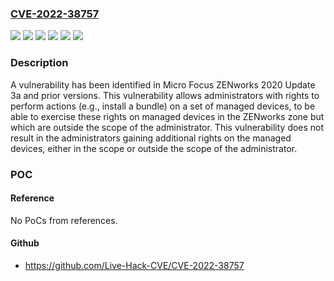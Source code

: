 ### [CVE-2022-38757](https://cve.mitre.org/cgi-bin/cvename.cgi?name=CVE-2022-38757)
![](https://img.shields.io/static/v1?label=Product&message=ZENworks%20Asset%20Management&color=blue)
![](https://img.shields.io/static/v1?label=Product&message=ZENworks%20Configuration%20Management%20(ZCM)&color=blue)
![](https://img.shields.io/static/v1?label=Product&message=ZENworks%20Endpoint%20Security%20Management%20(ZESM)&color=blue)
![](https://img.shields.io/static/v1?label=Product&message=ZENworks%20Patch%20Management%20(ZPM)&color=blue)
![](https://img.shields.io/static/v1?label=Version&message=ZENworks%202020%3C%3D%20Update%203a%20&color=brighgreen)
![](https://img.shields.io/static/v1?label=Vulnerability&message=CWE-269%20Improper%20Privilege%20Management&color=brighgreen)

### Description

A vulnerability has been identified in Micro Focus ZENworks 2020 Update 3a and prior versions. This vulnerability allows administrators with rights to perform actions (e.g., install a bundle) on a set of managed devices, to be able to exercise these rights on managed devices in the ZENworks zone but which are outside the scope of the administrator. This vulnerability does not result in the administrators gaining additional rights on the managed devices, either in the scope or outside the scope of the administrator.

### POC

#### Reference
No PoCs from references.

#### Github
- https://github.com/Live-Hack-CVE/CVE-2022-38757

